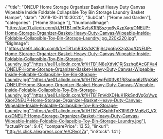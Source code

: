 {
	"title": "ONEUP Home Storage Organizer Basket Heavy Duty Canvas Wipeable Inside Foldable Collapsible Toy Bin Storage Laundry Basket Hampe",
	"date": "2018-10-31 10:30:20",
	"SubCat": ["Home and Garden"],
	"categories": ["Home Storage "],
	"thumbnailImage": "https://ae01.alicdn.com/kf/HTB1.mRdXvfsK1RjSszgq6yXzpXag/ONEUP-Home-Storage-Organizer-Basket-Heavy-Duty-Canvas-Wipeable-Inside-Foldable-Collapsible-Toy-Bin-Storage-Laundry.jpg_220x220.jpg",
	"BigImage": ["https://ae01.alicdn.com/kf/HTB1.mRdXvfsK1RjSszgq6yXzpXag/ONEUP-Home-Storage-Organizer-Basket-Heavy-Duty-Canvas-Wipeable-Inside-Foldable-Collapsible-Toy-Bin-Storage-Laundry.jpg","https://ae01.alicdn.com/kf/HTB1jN8eXtfvK1RjSszhq6AcGFXa4/ONEUP-Home-Storage-Organizer-Basket-Heavy-Duty-Canvas-Wipeable-Inside-Foldable-Collapsible-Toy-Bin-Storage-Laundry.jpg","https://ae01.alicdn.com/kf/HTB1wqFdXtfvK1RjSspoq6zfNpXaK/ONEUP-Home-Storage-Organizer-Basket-Heavy-Duty-Canvas-Wipeable-Inside-Foldable-Collapsible-Toy-Bin-Storage-Laundry.jpg","https://ae01.alicdn.com/kf/HTB1FmVdXDHuK1RkSndVq6xVwpXao/ONEUP-Home-Storage-Organizer-Basket-Heavy-Duty-Canvas-Wipeable-Inside-Foldable-Collapsible-Toy-Bin-Storage-Laundry.jpg","https://ae01.alicdn.com/kf/HTB1yG8phhTpK1RjSZFMq6zG_VXax/ONEUP-Home-Storage-Organizer-Basket-Heavy-Duty-Canvas-Wipeable-Inside-Foldable-Collapsible-Toy-Bin-Storage-Laundry.jpg"],
	"actualPrice": 9.47,
	"comparePrice": 13.53,
	"linkurl": "http://s.click.aliexpress.com/e/CRvq17a",
	"inStock": 141
}
